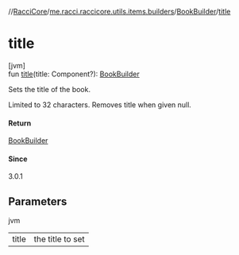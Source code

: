 //[RacciCore](../../../index.md)/[me.racci.raccicore.utils.items.builders](../index.md)/[BookBuilder](index.md)/[title](title.md)

# title

[jvm]\
fun [title](title.md)(title: Component?): [BookBuilder](index.md)

Sets the title of the book.

Limited to 32 characters. Removes title when given null.

#### Return

[BookBuilder](index.md)

#### Since

3.0.1

## Parameters

jvm

| | |
|---|---|
| title | the title to set |
